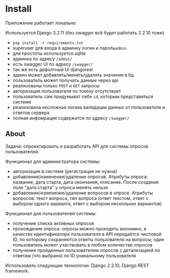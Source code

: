 # Install
Приложение работает локально

Используется Django 3.2.11 (без swagger всё будет работать 2.2.10 тоже)

- `pip install -r requirements.txt`
- superuser для входа в админку логин и пароль`admin`
- для простоты используется sqlite
- админка по адресу `/admin/`
- есть swagger UI по адресу `/swagger/`
- так же есть дефолтный UI djangorest
- админ может добавлять/менять/удалять значения в бд
- пользователь может получать данные через api
- реализованы только `POST` и `GET` запросы
- авторизация пользователя по токену отсутствует
- пользователь сам придумыват себе `id`, которым представиться системе
- реализована несложная логика валидации данных от пользователя и ответов сервера
- полная инфомрация содержится по адресу `/swagger/`

## About

Задача: спроектировать и разработать API для системы опросов пользователей.

Функционал для администратора системы:

- авторизация в системе (регистрация не нужна)
- добавление/изменение/удаление опросов. Атрибуты опроса: название, дата старта, дата окончания, описание. После создания поле "дата старта" у опроса менять нельзя
- добавление/изменение/удаление вопросов в опросе. Атрибуты вопросов: текст вопроса, тип вопроса (ответ текстом, ответ с выбором одного варианта, ответ с выбором нескольких вариантов)

Функционал для пользователей системы:

- получение списка активных опросов
- прохождение опроса: опросы можно проходить анонимно, в качестве идентификатора пользователя в API передаётся числовой ID, по которому сохраняются ответы пользователя на вопросы; один пользователь может участвовать в любом количестве опросов
- получение пройденных пользователем опросов с детализацией по ответам (что выбрано) по ID уникальному пользователя

Использовать следующие технологии: Django 2.2.10, Django REST framework.
